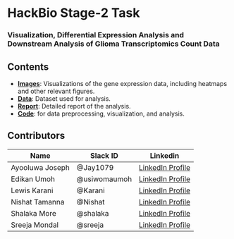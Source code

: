 # HackBio Stage-2 Task
### Visualization, Differential Expression Analysis and Downstream Analysis of Glioma Transcriptomics Count Data

## Contents
- **[Images](.Stage\2\Task/Images/)**: Visualizations of the gene expression data, including heatmaps and other relevant figures.
- **[Data](.Stage\2\Task/data/)**: Dataset used for analysis.
- **[Report](.Stage\2\Task/Report.md)**: Detailed report of the analysis.
- **[Code](.Stage\2\Task/code.md)**: for data preprocessing, visualization, and analysis.

 ## Contributors
|Name|Slack ID|Linkedin|
| ----------- |----------- |----------- |
|Ayooluwa Joseph|@Jay1079| <a href="https://www.linkedin.com/in/ayooluwa-joseph/" target="_blank">	LinkedIn Profile</a> |
|Edikan Umoh|@usiwomaumoh| <a href="https://www.linkedin.com/in/edikan-umoh/" target="_blank">	LinkedIn Profile</a>|
|Lewis Karani|@Karani|<a href="https://www.linkedin.com/in/lewis-karani/" target="_blank">	LinkedIn Profile</a>|
|Nishat Tamanna|@Nishat| <a href="https://www.linkedin.com/in/nishat-tamanna-45863117a/" target="_blank">	LinkedIn Profile</a>|
|Shalaka More|@shalaka| <a href="https://www.linkedin.com/in/shalaka-more-03277913b/" target="_blank">	LinkedIn Profile</a>  |
|Sreeja Mondal|@sreeja| <a href="https://linkedin.com/in/sreejamondal263/" target="_blank">	LinkedIn Profile</a> |
